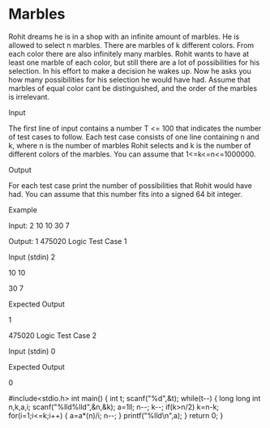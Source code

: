 # Marbles



Rohit dreams he is in a shop with an infinite amount of marbles. He is allowed to select n marbles. There are marbles of k different colors. From each color there are also infinitely many marbles. Rohit wants to have at least one marble of each color, but still there are a lot of possibilities for his selection. In his effort to make a decision he wakes up. Now he asks you how many possibilities for his selection he would have had. Assume that marbles of equal color cant be distinguished, and the order of the marbles is irrelevant.

Input

The first line of input contains a number T <= 100 that indicates the number of test cases to follow. Each test case consists of one line containing n and k, where n is the number of marbles Rohit selects and k is the number of different colors of the marbles. You can assume that 1<=k<=n<=1000000.

Output

For each test case print the number of possibilities that Rohit would have had. You can assume that this number fits into a signed 64 bit integer.

Example

Input:
2
10 10
30 7

Output:
1
475020
Logic Test Case 1

Input (stdin)
2

10 10

30 7

Expected Output

1

475020
Logic Test Case 2

Input (stdin)
0

Expected Output

0





#include<stdio.h>
int main()
{
    int t;
    scanf("%d",&t);
    while(t--)
    {
              long long int n,k,a,i;
              scanf("%lld%lld",&n,&k);
              a=1ll;
              n--;
              k--;
              if(k>n/2)
              k=n-k;
              for(i=1;i<=k;i++)
              {
                               a=a*(n)/i;
                               n--;
                               }
                               printf("%lld\n",a);
                               }
                               return 0;
                               }
